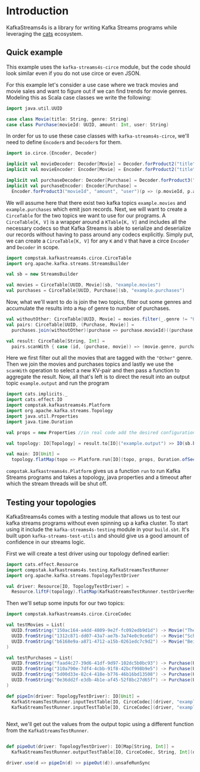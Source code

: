 # Introduction

KafkaStreams4s is a library for writing Kafka Streams programs while leveraging the [cats](https://github.com/typelevel/cats) ecosystem.

## Quick example

This example uses the `kafka-streams4s-circe` module, but the code should look similar even if you do not use circe or even JSON.

For this example let's consider a use case where we track movies and movie sales and want to figure out if we can find trends for movie genres.
Modeling this as Scala case classes we write the following:

```scala mdoc:silent
import java.util.UUID

case class Movie(title: String, genre: String)
case class Purchase(movieId: UUID, amount: Int, user: String)
```

In order for us to use these case classes with `kafka-streams4s-circe`, we'll need to define `Encoder`s and `Decoder`s for them.

```scala mdoc:silent
import io.circe.{Encoder, Decoder}

implicit val movieDecoder: Decoder[Movie] = Decoder.forProduct2("title", "genre")(Movie.apply _)
implicit val movieEncoder: Encoder[Movie] = Encoder.forProduct2("title", "genre")(m => (m.title, m.genre))

implicit val purchaseDecoder: Decoder[Purchase] = Decoder.forProduct3("movieId", "amount", "user")(Purchase.apply _)
implicit val purchaseEncoder: Encoder[Purchase] = 
  Encoder.forProduct3("movieId", "amount", "user")(p => (p.movieId, p.amount, p.user))
```

We will assume here that there exist two kafka topics `example.movies` and `example.purchases` which emit json records.
Next, we will want to create a `CirceTable` for the two topics we want to use for our programs.
A `CirceTable[K, V]` is a wrapper around a `KTable[K, V]` and includes all the necessary codecs so that Kafka Streams is able to serialize and deserialize our records without having to pass around any codecs explicitly. Simply put, we can create a `CirceTable[K, V]` for any `K` and `V` that have a circe `Encoder` and `Decoder` in scope. 


```scala mdoc:silent
import compstak.kafkastreams4s.circe.CirceTable
import org.apache.kafka.streams.StreamsBuilder

val sb = new StreamsBuilder

val movies = CirceTable[UUID, Movie](sb, "example.movies")
val purchases = CirceTable[UUID, Purchase](sb, "example.purchases")
```

Now, what we'll want to do is join the two topics, filter out some genres and accumulate the results into a `Map` of genre to number of purchases.

```scala mdoc:silent
val withoutOther: CirceTable[UUID, Movie] = movies.filter(_.genre != "Other")
val pairs: CirceTable[UUID, (Purchase, Movie)] = 
  purchases.join(withoutOther)(purchase => purchase.movieId)((purchase, movie) => (purchase, movie))

val result: CirceTable[String, Int] =
  pairs.scanWith { case (id, (purchase, movie)) => (movie.genre, purchase.amount) }(_ + _)

```

Here we first filter out all the movies that are tagged with the `"Other"` genre.
Then we join the movies and purchases topics and lastly we use the `scanWith` operation to select a new KV-pair and then pass a function to aggregate the result.
Now, all that's left is to direct the result into an output topic `example.output` and run the program

```scala mdoc:silent
import cats.implicits._
import cats.effect.IO
import compstak.kafkastreams4s.Platform
import org.apache.kafka.streams.Topology
import java.util.Properties
import java.time.Duration

val props = new Properties //in real code add the desired configuration to this object.

val topology: IO[Topology] = result.to[IO]("example.output") >> IO(sb.build())

val main: IO[Unit] = 
  topology.flatMap(topo => Platform.run[IO](topo, props, Duration.ofSeconds(2)))
```

`compstak.kafkastreams4s.Platform` gives us a function `run` to run Kafka Streams programs and takes a topology, java properties and a timeout after which the stream threads will be shut off. 


## Testing your topologies

KafkaStreams4s comes with a testing module that allows us to test our kafka streams programs without even spinning up a kafka cluster.
To start using it include the `kafka-streams4s-testing` module in your `build.sbt`.
It's built upon `kafka-streams-test-utils` and should give us a good amount of confidence in our streams logic.

First we will create a test driver using our topology defined earlier:

```scala mdoc:silent
import cats.effect.Resource
import compstak.kafkastreams4s.testing.KafkaStreamsTestRunner
import org.apache.kafka.streams.TopologyTestDriver

val driver: Resource[IO, TopologyTestDriver] = 
  Resource.liftF(topology).flatMap(KafkaStreamsTestRunner.testDriverResource[IO])

```

Then we'll setup some inputs for our two topics:

```scala mdoc:silent
import compstak.kafkastreams4s.circe.CirceCodec

val testMovies = List(
  UUID.fromString("150ac164-a4dd-4809-9e2f-fc092edb9d1d") -> Movie("The Godfather", "Crime"),
  UUID.fromString("1312c871-dd07-43a7-ae7b-3a74e0c9ce6d") -> Movie("Schindler's List", "Drama"),
  UUID.fromString("b6168e9a-a871-4712-a15b-0261edc7c9d2") -> Movie("Being John Malkovich", "Other")
)

val testPurchases = List(
  UUID.fromString("faad4c27-39d6-41df-9d97-102dc5b0bc93") -> Purchase(UUID.fromString("b6168e9a-a871-4712-a15b-0261edc7c9d2"), 2, "JohnDoe42"),
  UUID.fromString("310a790e-7df4-4cbb-91f8-42bcf998b9e5") -> Purchase(UUID.fromString("150ac164-a4dd-4809-9e2f-fc092edb9d1d"), 1, "MarkB98"),
  UUID.fromString("5d00d33e-82c4-418e-b776-46b16bd13508") -> Purchase(UUID.fromString("1312c871-dd07-43a7-ae7b-3a74e0c9ce6d"), 1, "JaneDoe"),
  UUID.fromString("0e36dd2f-e3db-4b1e-af45-52f8bc27d65f") -> Purchase(UUID.fromString("150ac164-a4dd-4809-9e2f-fc092edb9d1d"), 3, "NinaD14"),
)

def pipeIn(driver: TopologyTestDriver): IO[Unit] =
  KafkaStreamsTestRunner.inputTestTable[IO, CirceCodec](driver, "example.movies", testMovies: _*) >>
  KafkaStreamsTestRunner.inputTestTable[IO, CirceCodec](driver, "example.purchases", testPurchases: _*)
  
```


Next, we'll get out the values from the output topic using a different function from the `KafkaStreamsTestRunner`.

```scala mdoc

def pipeOut(driver: TopologyTestDriver): IO[Map[String, Int]] =
  KafkaStreamsTestRunner.outputTestTable[IO, CirceCodec, String, Int](driver, "example.output")

driver.use(d => pipeIn(d) >> pipeOut(d)).unsafeRunSync
```